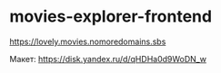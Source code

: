# movies-explorer-frontend

https://lovely.movies.nomoredomains.sbs

Макет:
https://disk.yandex.ru/d/qHDHa0d9WoDN_w